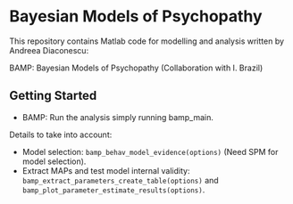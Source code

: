 # Bayesian Models of Psychopathy

This repository contains Matlab code for modelling and analysis written by Andreea Diaconescu:

BAMP: Bayesian Models of Psychopathy (Collaboration with I. Brazil)


Getting Started
---------------

- BAMP: Run the analysis simply running bamp_main.


Details to take into account:

- Model selection: `bamp_behav_model_evidence(options)` (Need SPM for model selection).
- Extract MAPs and test model internal validity: `bamp_extract_parameters_create_table(options)` and `bamp_plot_parameter_estimate_results(options)`. 